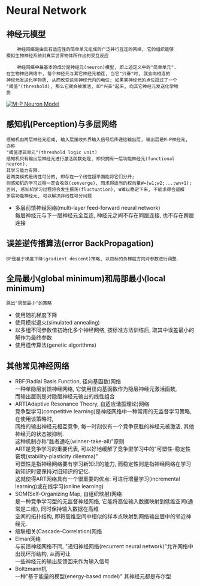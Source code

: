 # Neural Network
## 神经元模型
        神经网络是由具有适应性的简单单元组成的广泛并行互连的网络, 它的组织能够
    模拟生物神经系统对真实世界物体所作出的交互反应

        神经网络中最基本的成分是神经元(neuron)模型, 即上述定义中的"简单单元".
    在生物神经网络中, 每个神经元与其它神经元相连, 当它"兴奋"时, 就会向相连的
    神经元发送化学物质, 从而改变这些神经元内的电位; 如果某神经元的点位超过了一个
    "阈值"(threshold), 那么它就会被激活, 即"兴奋"起来, 向其它神经元发送化学物
    质
[![M-P Neuron Model](https://i.loli.net/2018/07/22/5b5481fb7dfcd.jpg)](https://i.loli.net/2018/07/22/5b5481fb7dfcd.jpg)
## 感知机(Perception)与多层网络
    感知机由两层神经元组成, 输入层接收外界输入信号后传递给输出层, 输出层是M-P神经元, 亦称
    "阈值逻辑单元"(threshold logic unit)
    感知机只有输出层神经元进行激活函数处理, 即只拥有一层功能神经元(functional neuron),
    其学习能力有限.
    若两类模式是线性可分的, 即存在一个线性超平面能将它们分开;
    则感知机的学习过程一定会收敛(converge), 而求得适当的权向量W=(w1;w2;...;wn+1);
    否则, 感知机学习过程将会发生振荡(fluctuation), W难以稳定下来, 不能求得合适解
    多层功能神经元, 可以解决非线性可分问题
- 多层前馈神经网络(multi-layer feed-forward neural network)<br/>
每层神经元与下一层神经元全互连, 神经元之间不存在同层连接, 也不存在跨层连接
## 误差逆传播算法(error BackPropagation)
    BP是基于梯度下降(gradient descent)策略, 以目标的负梯度方向对参数进行调整.
## 全局最小(global minimum)和局部最小(local minimum)
    跳出"局部最小"的策略
- 使用随机梯度下降
- 使用模拟退火(simulated annealing)
- 以多组不同参数值初始化多个神经网络, 按标准方法训练后, 取其中误差最小的解作为最终参数
- 使用遗传算法(genetic algorithms)
## 其他常见神经网络
- RBF(Radial Basis Function, 径向基函数)网络<br/>
    一种单隐层前馈神经网络, 它使用径向基函数作为隐层神经元激活函数, <br/>
    而输出层则是对隐层神经元输出的线性组合
- ART(Adaptive Resonance Theory, 自适应谐振理论)网络<br/>
    竞争型学习(competitive learning)是神经网络中一种常用的无监督学习策略, 在使用该策略时, <br/>
    网络的输出神经元相互竞争, 每一时刻仅有一个竞争获胜的神经元被激活, 其他神经元的状态被抑制. <br/>
    这种机制亦称"胜者通吃(winner-take-all)"原则<br/>
    ART是竞争学习的重要代表, 可以好地缓解了竞争型学习中的"可塑性-稳定性窘境(stability-plasticity dilemma)"<br/>
    可塑性是指神经网络要有学习新知识的能力, 而稳定性则是指神经网络在学习新知识时要保持对旧知识的记忆.<br/>
    这就使得ART网络具有一个很重要的优点: 可进行增量学习(incremental learning)或在线学习(online learning)
- SOM(Self-Organizing Map, 自组织映射)网络<br/>
    是一种竞争学习型的无监督神经网络, 它能将高位输入数据映射到低维空间(通常是二维), 同时保持输入数据在高维<br/>
    空间的拓扑结构, 即将高维空间中相似的样本点映射到网络输出层中的邻近神经元.
- 级联相关(Cascade-Correlation)网络<br/>
- Elman网络<br/>
    与前馈神经网络不同, "递归神经网络(recurrent neural network)"允许网络中出现环形结构, 从而可让<br/>
    一些神经元的输出反馈回来作为输入信号
- Boltzmann机<br/>
    一种"基于能量的模型(energy-based model)"
    其神经元都是布尔型


